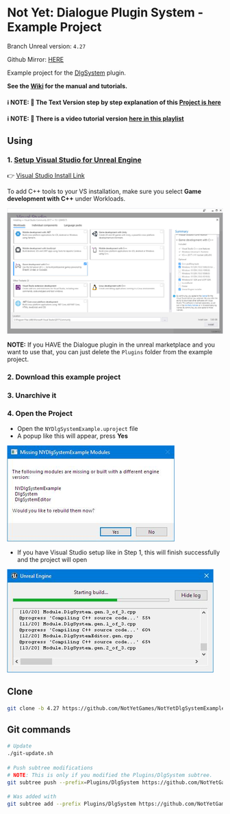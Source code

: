 # Not Yet: Dialogue Plugin System - Example Project

Branch Unreal version: `4.27`

Github Mirror: [HERE](https://github.com/NotYetGames/NotYetDlgSystemExample)

Example project for the [DlgSystem](https://github.com/NotYetGames/DlgSystem/) plugin.

**See the [Wiki](https://github.com/NotYetGames/DlgSystem/wiki) for the manual and tutorials.**

#### ℹ️ NOTE: 📄 The Text Version step by step explanation of this [Project is here](https://github.com/NotYetGames/DlgSystem/wiki/Example-Tutorial-Blueprint)
#### ℹ️ NOTE: 🎥 There is a video tutorial version [here in this playlist](https://bit.ly/DlgSystemVideoTutorials)


## Using

### 1. [Setup Visual Studio for Unreal Engine](https://docs.unrealengine.com/en-US/Programming/Development/VisualStudioSetup/index.html)

👉 [Visual Studio Install Link](https://visualstudio.microsoft.com/vs/)

To add C++ tools to your VS installation, make sure you select **Game development with C++** under Workloads.

![Settings Installer for VS](/Docs/images/VS2017_SettingsInstaller.jpg)

**NOTE:** If you HAVE the Dialogue plugin in the unreal marketplace and you want to use that,
you can just delete the `Plugins` folder from the example project.


### 2. Download this example project
### 3. Unarchive it
### 4. Open the Project
- Open the `NYDlgSystemExample.uproject` file
- A popup like this will appear, press **Yes**

![Opening Project Missing Modules](/Docs/images/MissingModules.jpg)
- If you have Visual Studio setup like in Step 1, this will finish successfully and the project will open

![Opening Project Missing Modules](/Docs/images/CompilingMissingModules.jpg)


## Clone

```sh
git clone -b 4.27 https://github.com/NotYetGames/NotYetDlgSystemExample.git
```

## Git commands
```sh
# Update
./git-update.sh

# Push subtree modifications
# NOTE: This is only if you modified the Plugins/DlgSystem subtree.
git subtree push --prefix=Plugins/DlgSystem https://github.com/NotYetGames/DlgSystem.git master

# Was added with
git subtree add --prefix Plugins/DlgSystem https://github.com/NotYetGames/DlgSystem.git master --squash
```
